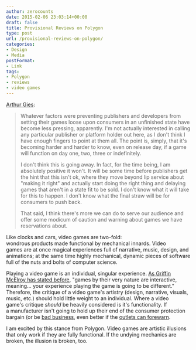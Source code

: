 ```yaml
---
author: zerocounts
date: 2015-02-06 23:03:14+00:00
draft: false
title: Provisional Reviews on Polygon
type: post
url: /provisional-reviews-on-polygon/
categories:
- Design
- Media
postFormat:
- Link
tags:
- Polygon
- reviews
- video games
---
```


[Arthur Gies](http://www.polygon.com/forums/meta/2015/2/6/7993679/introducing-provisional-reviews-on-polygon):


<blockquote>Whatever factors were preventing publishers and developers from setting their games loose upon consumers in an unfinished state have become less pressing, apparently. I'm not actually interested in calling any particular publisher or platform holder out here, as I don't think I have enough fingers to point at them all. The point is, simply, that it's becoming harder and harder to know, even on release day, if a game will function on day one, two, three or indefinitely.

I don't think this is going away. In fact, for the time being, I am absolutely positive it won't. It will be some time before publishers get the hint that this isn't ok, where they move beyond lip service about "making it right" and actually start doing the right thing and delaying games that aren't in a state fit to be sold. I don't know what it will take for this to happen. I don't know what the final straw will be for consumers to push back.

That said, I think there's more we can do to serve our audience and offer some modicum of caution and warning about games we have reservations about.</blockquote>


Like clocks and cars, video games are two-fold: wondrous products made functional by mechanical innards. Video games are at once magical experiences full of narrative, music, design, and animations; at the same time highly mechanical, dynamic pieces of software full of the nuts and bolts of computer science.

Playing a video game is an individual, singular experience. [As Griffin McElroy has stated before](https://www.zerocounts.net/2015/01/06/kind-of-meaningless/), "games by their very nature are interactive, meaning… your experience playing the game is going to be different." Therefore, the critique of a video game's artistry (design, narrative, visuals, music, etc.) should hold little weight to an individual. Where a video game's critique _should_ be heavily considered is it's functionality. If a manufacturer isn't going to hold up their end of the consumer protection bargain (or be [bad business](https://www.zerocounts.net/2015/02/04/the-casual-games-industry-is-fucked/), even better if the [outlets can forewarn](https://www.zerocounts.net/2014/11/11/embargoes-and-appetites/).

I am excited by this stance from Polygon. Video games are artistic illusions that only work if they are fully functional. If the undying mechanics are broken, the illusion is broken, too.
